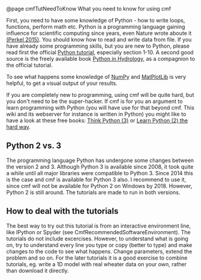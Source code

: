 @page cmfTutNeedToKnow What you need to know for using cmf

First, you need to have some knowledge of Python - how to write loops,
functions, perform math etc. Python is a programming language gaining
influence for scientific computing since years, even Nature wrote aboute
it
[(Perkel 2015)](http://www.nature.com/news/programming-pick-up-python-1.16833).
You should know how to read and write data from file. If you have
already some programming skills, but you are new to Python, please read
first the official [Python
tutorial](http://docs.python.org/3/tutorial/), especially section 1-10.
A second good source is the freely available book [Python in
Hydrology](http://www.greenteapress.com/pythonhydro/pythonhydro.html),
as a compagnion to the official tutorial.

To see what happens some knowledge of [NumPy](http://numpy.org) and
[MatPlotLib](http://matplotlib.org) is very helpful, to get a visual
output of your results.

If you are completely new to programming, using cmf will be quite hard,
but you don't need to be the super-hacker. If cmf is for you an argument
to learn programming with Python (you will have use for that beyond cmf.
This wiki and its webserver for instance is written in Python) you might
like to have a look at these free books: [Think Python
(3)](http://greenteapress.com/wp/think-python-2e/) or [Learn Python (2)
the hard way](http://learnpythonthehardway.org/book/).

## Python 2 vs. 3

The programming language Python has undergone some changes between the
version 2 and 3. Although Python 3 is available since 2008, it took
quite a while until all major libraries were compatible to Python 3.
Since 2014 this is the case and cmf is available for Python 3 also. I
recommend to use it, since cmf will not be available for Python 2 on
Windows by 2018. However, Python 2 is still around. The tutorials are
made to run in both versions.

## How to deal with the tutorials

The best way to try out this tutorial is from an interactive environment
line, like IPython or Spyder (see CmfRecommendedSoftwareEnvironment).
The tutorials do not include excercises. However, to understand what is
going on, try to understand every line you type or copy (better to type)
and make changes to the code to see what happens. Change parameters,
extend the problem and so on. For the later tutorials it is a good
exercise to combine tutorials, eg. write a 1D model with real wheater
data on your own, rather than download it directly.
